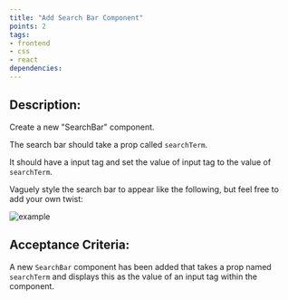 ```yaml
---
title: "Add Search Bar Component"
points: 2
tags: 
- frontend
- css
- react
dependencies:
---
```


## Description:

Create a new "SearchBar" component.

The search bar should take a prop called `searchTerm`.

It should have a input tag and set the value of input tag to the value of `searchTerm`.

Vaguely style the search bar to appear like the following, but feel free to add your own twist:

![example](https://i.imgur.com/7inTS31.png)

## Acceptance Criteria:

A new `SearchBar` component has been added that takes a prop named `searchTerm` and displays this as the value of an input tag within the component.
